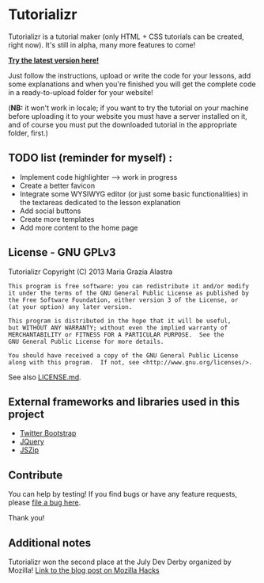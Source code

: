 Tutorializr
===========

Tutorializr is a tutorial maker (only HTML + CSS tutorials can be created, right now). It's still in alpha, many more features to come!

**[Try the latest version here!](http://mariagraziaalastra.github.io/Tutorializr/editor.html)**

Just follow the instructions, upload or write the code for your lessons, add some explanations and when you're finished you will get the complete code in a ready-to-upload folder for your website!

(**NB:** it won't work in locale; if you want to try the tutorial on your machine before uploading it to your website you must have a server installed on it, and of course you must put the downloaded tutorial in the appropriate folder, first.)

TODO list (reminder for myself) :
----------------------------------

* Implement code highlighter --> work in progress
* Create a better favicon
* Integrate some WYSIWYG editor (or just some basic functionalities) 
in the textareas dedicated to the lesson explanation
* Add social buttons
* Create more templates
* Add more content to the home page

License - GNU GPLv3
-------------------

Tutorializr Copyright (C) 2013  Maria Grazia Alastra

    This program is free software: you can redistribute it and/or modify
    it under the terms of the GNU General Public License as published by
    the Free Software Foundation, either version 3 of the License, or
    (at your option) any later version.

    This program is distributed in the hope that it will be useful,
    but WITHOUT ANY WARRANTY; without even the implied warranty of
    MERCHANTABILITY or FITNESS FOR A PARTICULAR PURPOSE.  See the
    GNU General Public License for more details.

    You should have received a copy of the GNU General Public License
    along with this program.  If not, see <http://www.gnu.org/licenses/>.
    
See also [LICENSE.md](https://github.com/MariagraziaAlastra/Tutorializr/blob/gh-pages/LICENSE.md).

External frameworks and libraries used in this project
------------------------------------------------------

* [Twitter Bootstrap](http://twitter.github.io/bootstrap/)
* [JQuery](http://jquery.com/)
* [JSZip](http://stuk.github.io/jszip/)

Contribute
----------

You can help by testing! If you find bugs or have any feature requests, please [file a bug here](https://github.com/MariagraziaAlastra/Tutorializr/issues).

Thank you!

Additional notes
----------------

Tutorializr won the second place at the July Dev Derby organized by Mozilla! [Link to the blog post on Mozilla Hacks](https://hacks.mozilla.org/2013/10/announcing-the-winners-of-the-july-2013-dev-derby/)
